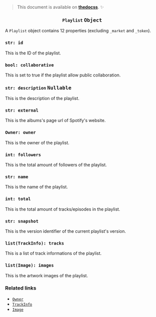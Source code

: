 <!-- :thedocss: remove blockquote:first-child -->

> This document is available on [**thedocss**](https://thedocss.vercel.app/crespot/group/album). :sparkles:

<h3 align="center"><code>Playlist</code> <kbd>Object</kbd></h3>

A `Playlist` object contains 12 properties (excluding `_market` and `_token`).

### `str: id`
This is the ID of the playlist.

### `bool: collaborative`
This is set to true if the playlist allow public collaboration.

### `str: description` <kbd>Nullable</kbd>
This is the description of the playlist.

### `str: external`
This is the albums's page url of Spotify's website.

### `Owner: owner`
This is the owner of the playlist.

### `int: followers`
This is the total amount of followers of the playlist.

### `str: name`
This is the name of the playlist.

### `int: total`
This is the total amount of tracks/episodes in the playlist.

### `str: snapshot`
This is the version identifier of the current playlist's version.

### `list(TrackInfo): tracks`
This is a list of track informations of the playlist.

### `list(Image): images`
This is the artwork images of the playlist.

### Related links

- [`Owner`](/crespot/detail/owner)
- [`TrackInfo`](/crespot/detail/trackinfo)
- [`Image`](/crespot/detail/image)
